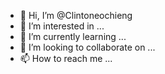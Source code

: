- 👋 Hi, I’m @Clintoneochieng
- 👀 I’m interested in ...
- 🌱 I’m currently learning ...
- 💞️ I’m looking to collaborate on ...
- 📫 How to reach me ...

<!---
Clintoneochieng/Clintoneochieng is a ✨ special ✨ repository because its `README.md` (this file) appears on your GitHub profile.
You can click the Preview link to take a look at your changes.
--->
